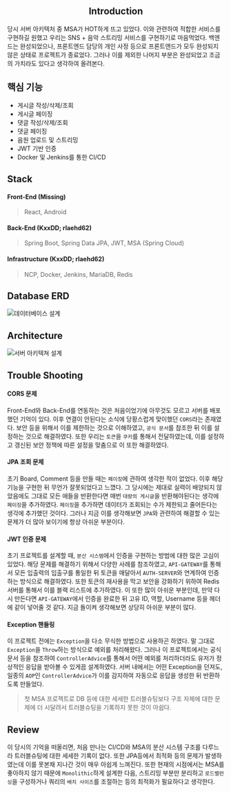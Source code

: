 <div align='center'>

## Introduction
  
</div>

당시 서버 아키텍처 중 MSA가 HOT하게 뜨고 있었다. 이와 관련하여 적합한 서비스를 구현하길 원했고 우리는 SNS + 음악 스트리밍 서비스를 구현하기로 마음먹었다.
백엔드는 완성되었으나, 프론트엔드 담당의 개인 사정 등으로 프론트엔드가 모두 완성되지 않은 상태로 프로젝트가 종료었다. 그러나 이를 제외한 나머지 부분은 완성되었고 조금의 가치라도 있다고 생각하여 올려본다.

## 핵심 기능
- 게시글 작성/삭제/조회
- 게시글 페이징
- 댓글 작성/삭제/조회
- 댓글 페이징
- 음원 업로드 및 스트리밍
- JWT 기반 인증
- Docker 및 Jenkins를 통한 CI/CD 

## Stack

#### Front-End (Missing)
> React, Android

#### Back-End (KxxDD; rlaehd62)
> Spring Boot, Spring Data JPA, JWT, MSA (Spring Cloud) 

#### Infrastructure (KxxDD; rlaehd62)
> NCP, Docker, Jenkins, MariaDB, Redis


## Database ERD
![데이터베이스 설계](https://github.com/user-attachments/assets/632c76a8-8739-4c87-8e14-43733590ce41)

## Architecture
![서버 아키텍쳐 설계](https://github.com/user-attachments/assets/5e795ee3-58cb-42cf-b349-740271aa1c35)

## Trouble Shooting

#### CORS 문제
Front-End와 Back-End를 연동하는 것은 처음이었기에 아무것도 모르고 서버를 배포했던 기억이 있다.
이후 연결이 안된다는 소식에 당황스럽게 맞이했던 `CORS`라는 존재였다. 보안 등을 위해서 이를 제한하는 것으로 이해하였고, `공식 문서`를 참조한 뒤 이를 설정하는 것으로 해결하였다.
또한 우리는 `토큰`을 `쿠키`를 통해서 전달하였는데, 이를 설정하고 갱신된 보안 정책에 따른 설정을 맞춤으로 이 또한 해결하였다.

#### JPA 조회 문제
초기 Board, Comment 등을 만들 때는 `페이징`에 관하여 생각한 적이 없었다. 이후 해당 기능을 구현한 뒤 무언가 잘못되었다고 느꼈다.
그 당시에는 제대로 실력이 배양되지 않았음에도 그대로 모든 애들을 반환한다면 매번 `대량의 게시글`을 반환해야된다는 생각에 `페이징`을 추가하였다.
`페이징`을 추가하면 데이터가 조회되는 수가 제한되고 줄어든다는 생각에 추가했던 것이다. 그러나
지금 이를 생각해보면 `JPA`와 관련하여 해결할 수 있는 문제가 더 많아 보이기에 항상 아쉬운 부분이다.

#### JWT 인증 문제
초기 프로젝트를 설계할 때, `분산 시스템`에서 인증을 구현하는 방법에 대한 많은 고심이 있었다. 해당 문제를 해결하기 위해서 다양한 사례를 참조하였고,
`API-GATEWAY`를 통해서 모든 입출력의 입출구를 통일한 뒤 토큰을 매달아서 `AUTH-SERVER`와 연계하여 인증하는 방식으로 해결하였다.
또한 토큰의 재사용을 막고 보안을 강화하기 위하여 Redis 서버를 통해서 이를 블랙 리스트에 추가하였다. 이 또한 많이 아쉬운 부분인데, 만약 다시 만든다면 `API-GATEWAY`에서 인증을 완료한 뒤 고유 ID, 역할, Username 등을 헤더에 같이 넣어줄 것 같다.
지금 돌이켜 생각해보면 상당히 아쉬운 부분이 많다.

#### Exception 핸들링
이 프로젝트 전에는 `Exception`을 다소 무식한 방법으로 사용하곤 하였다. 말 그대로 `Exception`을 `Throw`하는 방식으로 예외를 처리해왔다.
그러나 이 프로젝트에서는 공식 문서 등을 참조하여 `ControllerAdvice`를 통해서 어떤 예외를 처리하더라도 유저가 정상적인 응답을 받아볼 수 있게끔 설계하였다.
서버 내에서는 어떤 Exception을 던져도, 일종의 `AOP`인 `ControllerAdvice`가 이를 감지하여 자동으로 응답을 생성한 뒤 반환하도록 만들었다.

> 첫 MSA 프로젝트로 DB 등에 대한 세세한 트러블슈팅보다 구조 자체에 대한 문제에 더 시달려서 트러블슈팅을 기록하지 못한 것이 아쉽다.

## Review
이 당시의 기억을 떠올리면, 처음 만나는 CI/CD와 MSA의 분산 시스템 구조를 다루느라 트러블슈팅에 대한 세세한 기록이 없다.
또한 JPA등에서 최적화 등의 문제가 발생하였는데 이를 못본채 지나간 것이 매우 아쉽게 느껴진다. 또한 현재의 시점에서는 MSA를 좋아하지 않기 때문에
`Monolithic`하게 설계한 다음, 스트리밍 부분만 분리하고 `로드밸런싱`을 구성하거나 쿼리의 `배치 사이즈`를 조절하는 등의 최적화가 필요하다고 생각한다.
